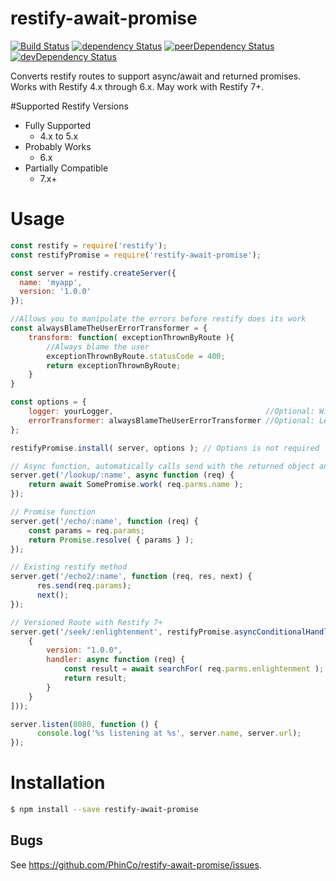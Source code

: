 # restify-await-promise

[![Build Status](https://travis-ci.org/PhinCo/restify-await-promise.svg)](https://travis-ci.org/PhinCo/restify-await-promise)
[![dependency Status](https://david-dm.org/PhinCo/restify-await-promise/status.svg)](https://david-dm.org/PhinCo/restify-await-promise#info=dependencies)
[![peerDependency Status](https://david-dm.org/PhinCo/restify-await-promise/peer-status.svg)](https://david-dm.org/PhinCo/restify-await-promise#info=peerDependencies)
[![devDependency Status](https://david-dm.org/PhinCo/restify-await-promise/dev-status.svg)](https://david-dm.org/PhinCo/restify-await-promise#info=devDependencies)

Converts restify routes to support async/await and returned promises.  Works with Restify 4.x through 6.x.  May work with Restify 7+.  


#Supported Restify Versions
* Fully Supported
  * 4.x to 5.x
* Probably Works
  * 6.x
* Partially Compatible
  * 7.x+ <br>

# Usage

```javascript
const restify = require('restify');
const restifyPromise = require('restify-await-promise');

const server = restify.createServer({
  name: 'myapp',
  version: '1.0.0'
});

//Allows you to manipulate the errors before restify does its work
const alwaysBlameTheUserErrorTransformer = {
	transform: function( exceptionThrownByRoute ){
		//Always blame the user
		exceptionThrownByRoute.statusCode = 400; 
		return exceptionThrownByRoute;
	}
}

const options = {
	logger: yourLogger,                                  //Optional: Will automatically log exceptions	
	errorTransformer: alwaysBlameTheUserErrorTransformer //Optional: Lets you add status codes 
};

restifyPromise.install( server, options ); // Options is not required

// Async function, automatically calls send with the returned object and next
server.get('/lookup/:name', async function (req) {
	return await SomePromise.work( req.parms.name );
});

// Promise function
server.get('/echo/:name', function (req) {
	const params = req.params; 
	return Promise.resolve( { params } );
});

// Existing restify method
server.get('/echo2/:name', function (req, res, next) {
	  res.send(req.params);
	  next();
});

// Versioned Route with Restify 7+
server.get('/seek/:enlightenment', restifyPromise.asyncConditionalHandler([	
	{
		version: "1.0.0",
		handler: async function (req) {
			const result = await searchFor( req.parms.enlightenment );
			return result;
		}
	}
]));

server.listen(8080, function () {
	  console.log('%s listening at %s', server.name, server.url);
});
```


# Installation
```bash
$ npm install --save restify-await-promise
```

## Bugs

See <https://github.com/PhinCo/restify-await-promise/issues>.
